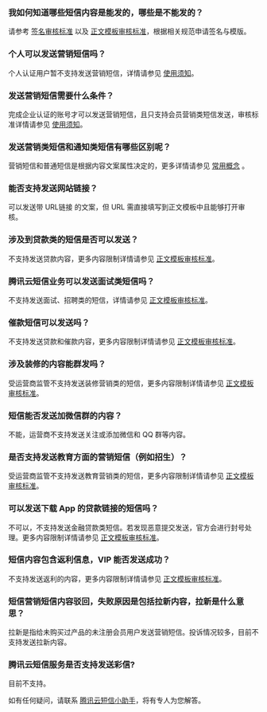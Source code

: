 ### 我如何知道哪些短信内容是能发的，哪些是不能发的？
请参考 [签名审核标准](https://cloud.tencent.com/document/product/382/39022) 以及 [正文模板审核标准](https://cloud.tencent.com/document/product/382/39023)，根据相关规范申请签名与模版。

### 个人可以发送营销短信吗？
个人认证用户暂不支持发送营销短信，详情请参见 [使用须知](https://cloud.tencent.com/document/product/382/13444)。

### 发送营销短信需要什么条件？
完成企业认证的账号才可以发送营销短信，且只支持会员营销类短信发送，审核标准详情请参见 [使用须知](https://cloud.tencent.com/document/product/382/13444)。

### 发送营销类短信和通知类短信有哪些区别呢？
营销短信和普通短信是根据内容文案属性决定的，更多详情请参见 [常用概念](https://cloud.tencent.com/document/product/382/13299) 。

### 能否支持发送网站链接？
可以发送带 URL链接 的文案，但 URL 需直接填写到正文模板中且能够打开审核。

### 涉及到贷款类的短信是否可以发送？
不支持发送贷款内容，更多内容限制详情请参见 [正文模板审核标准](https://cloud.tencent.com/document/product/382/39023)。

### 腾讯云短信业务可以发送面试类短信吗？
不支持发送面试、招聘类的短信，详情请参见 [正文模板审核标准](https://cloud.tencent.com/document/product/382/39023)。

### 催款短信可以发送吗？
不支持发送贷款和催款内容，更多内容限制详情请参见 [正文模板审核标准](https://cloud.tencent.com/document/product/382/39023)。

### 涉及装修的内容能群发吗？
受运营商监管不支持发送装修营销类的短信，更多内容限制详情请参见 [正文模板审核标准](https://cloud.tencent.com/document/product/382/39023)。

### 短信能否发送加微信群的内容？
不能，运营商不支持发送关注或添加微信和 QQ 群等内容。

### 是否支持发送教育方面的营销短信（例如招生）？
受运营商监管不支持发送教育营销类的短信，更多内容限制详情请参见 [正文模板审核标准](https://cloud.tencent.com/document/product/382/39023)。

### 可以发送下载 App 的贷款链接的短信吗？
不可以，不支持发送金融贷款类短信。若发现恶意提交发送，官方会进行封号处理。更多内容限制详情请参见 [正文模板审核标准](https://cloud.tencent.com/document/product/382/39023)。

### 短信内容包含返利信息，VIP 能否发送成功？
不支持发送返利的内容，更多内容限制详情请参见 [正文模板审核标准](https://cloud.tencent.com/document/product/382/39023)。

### 短信营销短信内容驳回，失败原因是包括拉新内容，拉新是什么意思？
拉新是指给未购买过产品的未注册会员用户发送营销短信。投诉情况较多，目前不支持发送拉新内容。

### 腾讯云短信服务是否支持发送彩信?
目前不支持。

如有任何疑问，请联系 [腾讯云短信小助手](https://tccc.qcloud.com/web/im/index.html#/chat?webAppId=8fa15978f85cb41f7e2ea36920cb3ae1&title=Sms)，将有专人为您解答。
